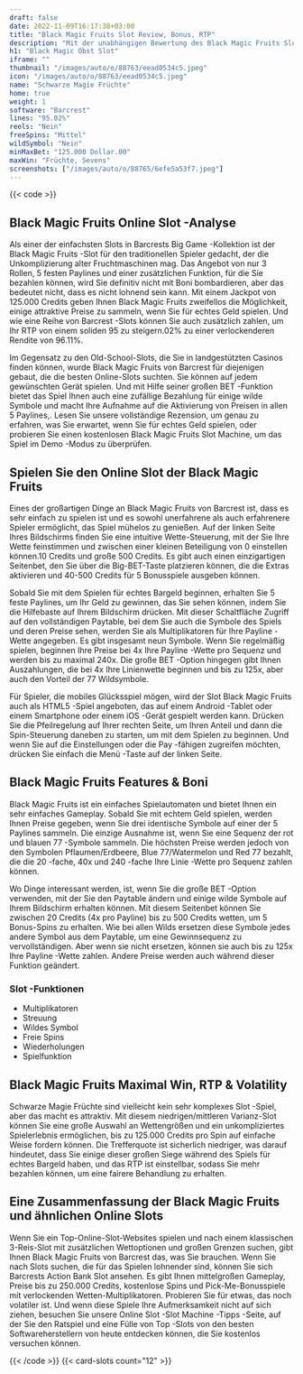 ```yaml
---
draft: false
date: 2022-11-09T16:17:38+03:00
title: "Black Magic Fruits Slot Review, Bonus, RTP"
description: "Mit der unabhängigen Bewertung des Black Magic Fruits Slot aus Barcrest können Sie kostenlos oder echtes Geld spielen und hier einen Bonus erhalten!"
h1: "Black Magic Obst Slot"
iframe: ""
thumbnail: "/images/auto/o/88763/eead0534c5.jpeg"
icon: "/images/auto/o/88763/eead0534c5.jpeg"
name: "Schwarze Magie Früchte"
home: true
weight: 1
software: "Barcrest"
lines: "95.02%"
reels: "Nein"
freeSpins: "Mittel"
wildSymbol: "Nein"
minMaxBet: "125.000 Dollar.00"
maxWin: "Früchte, Sevens"
screenshots: ["/images/auto/o/88765/6efe5a53f7.jpeg"]
---
```


{{< code >}}<h2>Black Magic Fruits Online Slot -Analyse</h2><p>Als einer der einfachsten Slots in Barcrests Big Game -Kollektion ist der Black Magic Fruits -Slot für den traditionellen Spieler gedacht, der die Unkomplizierung alter Fruchtmaschinen mag. Das Angebot von nur 3 Rollen, 5 festen Paylines und einer zusätzlichen Funktion, für die Sie bezahlen können, wird Sie definitiv nicht mit Boni bombardieren, aber das bedeutet nicht, dass es nicht lohnend sein kann. Mit einem Jackpot von 125.000 Credits geben Ihnen Black Magic Fruits zweifellos die Möglichkeit, einige attraktive Preise zu sammeln, wenn Sie für echtes Geld spielen. Und wie eine Reihe von Barcrest -Slots können Sie auch zusätzlich zahlen, um Ihr RTP von einem soliden 95 zu steigern.02% zu einer verlockenderen Rendite von 96.11%.</p><p>Im Gegensatz zu den Old-School-Slots, die Sie in landgestützten Casinos finden können, wurde Black Magic Fruits von Barcrest für diejenigen gebaut, die die besten Online-Slots suchten. Sie können auf jedem gewünschten Gerät spielen. Und mit Hilfe seiner großen BET -Funktion bietet das Spiel Ihnen auch eine zufällige Bezahlung für einige wilde Symbole und macht Ihre Aufnahme auf die Aktivierung von Preisen in allen 5 Paylines,. Lesen Sie unsere vollständige Rezension, um genau zu erfahren, was Sie erwartet, wenn Sie für echtes Geld spielen, oder probieren Sie einen kostenlosen Black Magic Fruits Slot Machine, um das Spiel im Demo -Modus zu überprüfen.</p><h2>Spielen Sie den Online Slot der Black Magic Fruits</h2><p>Eines der großartigen Dinge an Black Magic Fruits von Barcrest ist, dass es sehr einfach zu spielen ist und es sowohl unerfahrene als auch erfahrenere Spieler ermöglicht, das Spiel mühelos zu genießen. Auf der linken Seite Ihres Bildschirms finden Sie eine intuitive Wette-Steuerung, mit der Sie Ihre Wette feinstimmen und zwischen einer kleinen Beteiligung von 0 einstellen können.10 Credits und große 500 Credits. Es gibt auch einen einzigartigen Seitenbet, den Sie über die Big-BET-Taste platzieren können, die die Extras aktivieren und 40-500 Credits für 5 Bonusspiele ausgeben können.</p><p>Sobald Sie mit dem Spielen für echtes Bargeld beginnen, erhalten Sie 5 feste Paylines, um Ihr Geld zu gewinnen, das Sie sehen können, indem Sie die Hilfebaste auf Ihrem Bildschirm drücken. Mit dieser Schaltfläche Zugriff auf den vollständigen Paytable, bei dem Sie auch die Symbole des Spiels und deren Preise sehen, werden Sie als Multiplikatoren für Ihre Payline -Wette angegeben. Es gibt insgesamt neun Symbole. Wenn Sie regelmäßig spielen, beginnen Ihre Preise bei 4x Ihre Payline -Wette pro Sequenz und werden bis zu maximal 240x. Die große BET -Option hingegen gibt Ihnen Auszahlungen, die bei 4x Ihre Linienwette beginnen und bis zu 125x, aber auch den Vorteil der 77 Wildsymbole.</p><p>Für Spieler, die mobiles Glücksspiel mögen, wird der Slot Black Magic Fruits auch als HTML5 -Spiel angeboten, das auf einem Android -Tablet oder einem Smartphone oder einem iOS -Gerät gespielt werden kann. Drücken Sie die Pfeilregelung auf Ihrer rechten Seite, um Ihren Anteil und dann die Spin-Steuerung daneben zu starten, um mit dem Spielen zu beginnen. Und wenn Sie auf die Einstellungen oder die Pay -fähigen zugreifen möchten, drücken Sie einfach die Menü -Taste auf der linken Seite.</p><h2>Black Magic Fruits Features & Boni</h2><p>Black Magic Fruits ist ein einfaches Spielautomaten und bietet Ihnen ein sehr einfaches Gameplay. Sobald Sie mit echtem Geld spielen, werden Ihnen Preise gegeben, wenn Sie drei identische Symbole auf einer der 5 Paylines sammeln. Die einzige Ausnahme ist, wenn Sie eine Sequenz der rot und blauen 77 -Symbole sammeln. Die höchsten Preise werden jedoch von den Symbolen Pflaumen/Erdbeere, Blue 77/Watermelon und Red 77 bezahlt, die die 20 -fache, 40x und 240 -fache Ihre Linie -Wette pro Sequenz zahlen können.</p><p>Wo Dinge interessant werden, ist, wenn Sie die große BET -Option verwenden, mit der Sie den Paytable ändern und einige wilde Symbole auf Ihrem Bildschirm erhalten können. Mit diesem Seitenbet können Sie zwischen 20 Credits (4x pro Payline) bis zu 500 Credits wetten, um 5 Bonus-Spins zu erhalten. Wie bei allen Wilds ersetzen diese Symbole jedes andere Symbol aus dem Paytable, um eine Gewinnsequenz zu vervollständigen. Aber wenn sie nicht ersetzen, können sie auch bis zu 125x Ihre Payline -Wette zahlen. Andere Preise werden auch während dieser Funktion geändert.</p><h3>
Slot -Funktionen</h3><ul>
<li></span>
Multiplikatoren</li>
<li></span>
Streuung</li>
<li></span>
Wildes Symbol</li>
<li></span>
Freie Spins</li>
<li></span>
Wiederholungen</li>
<li></span>
Spielfunktion</li></ul><h2>Black Magic Fruits Maximal Win, RTP & Volatility</h2><p>Schwarze Magie Früchte sind vielleicht kein sehr komplexes Slot -Spiel, aber das macht es attraktiv. Mit diesem niedrigen/mittleren Varianz-Slot können Sie eine große Auswahl an Wettengrößen und ein unkompliziertes Spielerlebnis ermöglichen, bis zu 125.000 Credits pro Spin auf einfache Weise fordern können. Die Trefferquote ist sicherlich niedriger, was darauf hindeutet, dass Sie einige dieser großen Siege während des Spiels für echtes Bargeld haben, und das RTP ist einstellbar, sodass Sie mehr bezahlen können, um eine fairere Behandlung zu erhalten.</p><h2>Eine Zusammenfassung der Black Magic Fruits und ähnlichen Online Slots</h2><p>Wenn Sie ein Top-Online-Slot-Websites spielen und nach einem klassischen 3-Reis-Slot mit zusätzlichen Wettoptionen und großen Grenzen suchen, gibt Ihnen Black Magic Fruits von Barcrest das, was Sie brauchen. Wenn Sie nach Slots suchen, die für das Spielen lohnender sind, können Sie sich Barcrests Action Bank Slot ansehen. Es gibt Ihnen mittelgroßen Gameplay, Preise bis zu 250.000 Credits, kostenlose Spins und Pick-Me-Bonusspiele mit verlockenden Wetten-Multiplikatoren. Probieren Sie für etwas, das noch volatiler ist. Und wenn diese Spiele Ihre Aufmerksamkeit nicht auf sich ziehen, besuchen Sie unsere Online Slot -Slot Machine -Tipps -Seite, auf der Sie den Ratspiel und eine Fülle von Top -Slots von den besten Softwareherstellern von heute entdecken können, die Sie kostenlos versuchen können.</p>{{< /code >}}
 {{< card-slots count="12" >}}